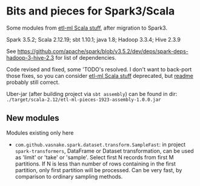 # Bits and pieces for Spark3/Scala

Some modules from [etl-ml Scala stuff](../etl-ml-pieces.scala/readme.md), after migration to Spark3.

Spark 3.5.2; Scala 2.12.19; sbt 1.10.1; java 1.8; Hadoop 3.3.4; Hive 2.3.9

See https://github.com/apache/spark/blob/v3.5.2/dev/deps/spark-deps-hadoop-3-hive-2.3 for list of dependencies.

Code revised and fixed, some 'TODO's resolved. I don't want to back-port those fixes, so you can consider
[etl-ml Scala stuff](../etl-ml-pieces.scala/readme.md) deprecated,
but [readme](../etl-ml-pieces.scala/readme.md) probably still correct.

Uber-jar (after building project via `sbt assembly`) can be found in dir: `./target/scala-2.12/etl-ml-pieces-1923-assembly-1.0.0.jar`

## New modules

Modules existing only here

- `com.github.vasnake.spark.dataset.transform.SampleFast`: in project `spark-transformers`,
DataFrame or Dataset transformation, can be used as 'limit' or 'take' or 'sample'.
Select first N records from first M partitions.
If N is less than number of rows containing in the first partition, only first partition will be processed.
Can be very fast, by comparison to ordinary sampling methods.
